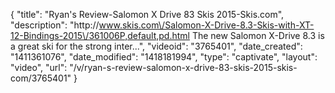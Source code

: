 {
    "title": "Ryan's Review-Salomon X Drive 83 Skis 2015-Skis.com",
    "description": "http:\/\/www.skis.com\/Salomon-X-Drive-8.3-Skis-with-XT-12-Bindings-2015\/361006P,default,pd.html The new Salomon X-Drive 8.3 is a great ski for the strong inter...",
    "videoid": "3765401",
    "date_created": "1411361076",
    "date_modified": "1418181994",
    "type": "captivate",
    "layout": "video",
    "url": "\/v\/ryan-s-review-salomon-x-drive-83-skis-2015-skis-com\/3765401"
}
